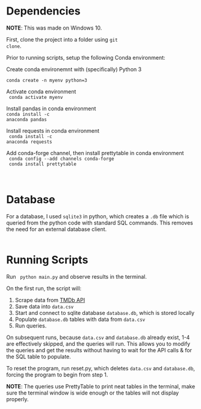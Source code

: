 <h1> Dependencies </h1>
<b> NOTE</b>: This was made on Windows 10.

First, clone the project into a folder using <code>git clone</code>.

Prior to running scripts, setup the following Conda environment: 

Create conda environemnt with (specifically) Python 3 
<br/>
<code> conda create -n myenv python=3 </code>
<br/>

Activate conda environment
<br/>
<code> conda activate myenv </code>
<br/>

Install pandas in conda environment
<br/>
<code>conda install -c anaconda pandas</code>
<br/>

Install requests in conda environment
<br/>
<code> conda install -c anaconda requests  </code>
<br/>

Add conda-forge channel, then install prettytable in conda environment
<br/>
<code> conda config --add channels conda-forge </code>
<br/>
<code> conda install prettytable </code>

<br/>
<h1> Database </h1>
For a database, I used <code>sqlite3</code> in python, which creates a <code>.db</code> file which is queried from the python code with standard SQL commands. This removes the need for an external database client. 
<br/>

<br/>
<h1> Running Scripts </h1>

Run <code> python main.py</code> and observe results in the terminal.
<br/>

On the first run, the script will:
1. Scrape data from <a href="https://www.themoviedb.org/?language=en-US">TMDb API</a>
2. Save data into <code>data.csv</code>
3. Start and connect to sqlite database <code>database.db</code>, which is stored locally
4. Populate <code>database.db</code> tables with data from <code>data.csv</code>
5. Run queries. 
  
On subsequent runs, because <code>data.csv</code> and <code>database.db</code> already exist, 1-4 are effectively skipped, and the queries will run. This allows you to modify the queries and get the results without having to wait for the API calls & for the SQL table to populate. 

To reset the program, run reset.py, which deletes <code>data.csv</code> and <code>database.db</code>, forcing the program to begin from step 1. 

<b>NOTE</b>: The queries use PrettyTable to print neat tables in the terminal, make sure the terminal window is wide enough or the tables will not display properly.




